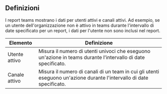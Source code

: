 ## <a name="definitions"></a>Definizioni

I report teams mostrano i dati per utenti attivi e canali attivi. Ad esempio, se un utente dell'organizzazione non è attivo in teams durante l'intervallo di date specificato per un report, i dati per l'utente non sono inclusi nel report.

|Elemento  |Definizione  |
|---------|---------|
|Utente attivo     |Misura il numero di utenti univoci che eseguono un'azione in teams durante l'intervallo di date specificato.    |
|Canale attivo    |Misura il numero di canali di un team in cui gli utenti eseguono un'azione durante l'intervallo di date specificato.           |

